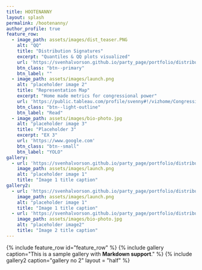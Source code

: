 ```yaml
---
title: HOOTENANNY
layout: splash
permalink: /hootenanny/
author_profile: true
feature_row:
  - image_path: assets/images/dist_teaser.PNG
    alt: "QQ"
    title: "Distribution Signatures"
    excerpt: "Quantiles & QQ plots visualized"
    url: 'https://svenhalvorson.github.io/party_page/portfolio/distribution_signatures'
    btn_class: "btn--primary"
    btn_label: ""
  - image_path: assets/images/launch.png
    alt: "placeholder image 2"
    title: "Representation Map"
    excerpt: "Home made metrics for congressional power"
    url: 'https://public.tableau.com/profile/svenny#!/vizhome/CongressionalPowerMap/CongressionalPowerMap'
    btn_class: "btn--light-outline"
    btn_label: "Read"
  - image_path: assets/images/bio-photo.jpg
    alt: "placeholder image 3"
    title: "Placeholder 3"
    excerpt: "EX 3"
    url: 'https://www.google.com'
    btn_class: "btn--small"
    btn_label: "YOLO"
gallery:
  - url: 'https://svenhalvorson.github.io/party_page/portfolio/distribution_signatures'
    image_path: assets/images/launch.png
    alt: "placeholder image 1"
    title: "Image 1 title caption"
gallery2:
  - url: 'https://svenhalvorson.github.io/party_page/portfolio/distribution_signatures'
    image_path: assets/images/launch.png
    alt: "placeholder image 1"
    title: "Image 1 title caption"
  - url: 'https://svenhalvorson.github.io/party_page/portfolio/distribution_signatures'
    image_path: assets/images/bio-photo.jpg
    alt: "placeholder image2"
    title: "Image 2 title caption"   
---
```

{% include feature_row id="feature_row" %}
{% include gallery caption="This is a sample gallery with **Markdown support**." %}
{% include gallery2 caption="gallery no 2" layout = "half" %}
